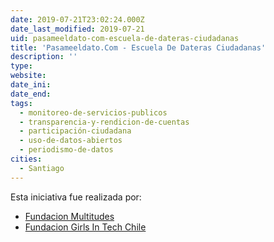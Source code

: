 ```yaml
---
date: 2019-07-21T23:02:24.000Z
date_last_modified: 2019-07-21
uid: pasameeldato-com-escuela-de-dateras-ciudadanas
title: 'Pasameeldato.Com - Escuela De Dateras Ciudadanas'
description: ''
type: 
website: 
date_ini: 
date_end: 
tags:
  - monitoreo-de-servicios-publicos
  - transparencia-y-rendicion-de-cuentas
  - participación-ciudadana
  - uso-de-datos-abiertos
  - periodismo-de-datos
cities: 
  - Santiago
---
```


Esta iniciativa fue realizada por:

- [Fundacion Multitudes](/organizaciones/fundacion-multitudes)
- [Fundacion Girls In Tech Chile](/organizaciones/fundacion-girls-in-tech-chile)
